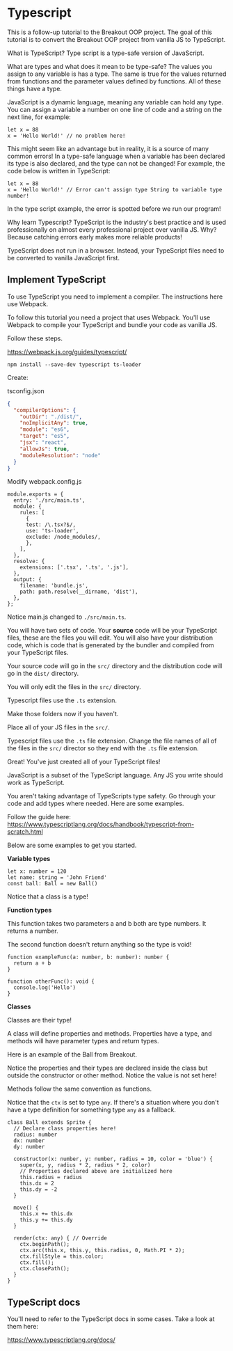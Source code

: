 # Typescript

This is a follow-up tutorial to the Breakout OOP project. The goal of this tutorial is to convert the Breakout OOP project from vanilla JS to TypeScript. 

What is TypeScript? Type script is a type-safe version of JavaScript. 

What are types and what does it mean to be type-safe? The values you assign to any variable is has a type. The same is true for the values returned from functions and the parameter values defined by functions. All of these things have a type. 

JavaScript is a dynamic language, meaning any variable can hold any type. You can assign a variable a number on one line of code and a string on the next line, for example: 

```JS
let x = 88
x = 'Hello World!' // no problem here!
```

This might seem like an advantage but in reality, it is a source of many common errors! In a type-safe language when a variable has been declared its type is also declared, and the type can not be changed! For example, the code below is written in TypeScript: 

```TS
let x = 88
x = 'Hello World!' // Error can't assign type String to variable type number! 
```

In the type script example, the error is spotted before we run our program! 

Why learn Typescript? TypeScript is the industry's best practice and is used professionally on almost every professional project over vanilla JS. Why? Because catching errors early makes more reliable products!

TypeScript does not run in a browser. Instead, your TypeScript files need to be converted to vanilla JavaScript first. 

## Implement TypeScript

To use TypeScript you need to implement a compiler. The instructions here use Webpack. 

To follow this tutorial you need a project that uses Webpack. You'll use Webpack to compile your TypeScript and bundle your code as vanilla JS. 

Follow these steps. 

https://webpack.js.org/guides/typescript/

```
npm install --save-dev typescript ts-loader
```

Create: 

tsconfig.json

```JSON
{
  "compilerOptions": {
    "outDir": "./dist/",
    "noImplicitAny": true,
    "module": "es6",
    "target": "es5",
    "jsx": "react",
    "allowJs": true,
    "moduleResolution": "node"
  }
}
```

Modify webpack.config.js

```JS
module.exports = {
  entry: './src/main.ts',
  module: {
    rules: [
      {
      test: /\.tsx?$/,
      use: 'ts-loader',
      exclude: /node_modules/,
      },
    ],
  },
  resolve: {
    extensions: ['.tsx', '.ts', '.js'],
  },
  output: {
    filename: 'bundle.js',
    path: path.resolve(__dirname, 'dist'),
  },
};
```

Notice main.js changed to `./src/main.ts`.

You will have two sets of code. Your **source** code will be your TypeScript files, these are the files you will edit. You will also have your distribution code, which is code that is generated by the bundler and compiled from your TypeScript files. 

Your source code will go in the `src/` directory and the distribution code will go in the `dist/` directory. 

You will only edit the files in the `src/` directory.

Typescript files use the `.ts` extension. 

Make those folders now if you haven't. 

Place all of your JS files in the `src/`. 

Typescript files use the `.ts` file extension. Change the file names of all of the files in the `src/` director so they end with the `.ts` file extension. 

Great! You've just created all of your TypeScript files! 

JavaScript is a subset of the TypeScript language. Any JS you write should work as TypeScript.

You aren't taking advantage of TypeScripts type safety. Go through your code and add types where needed. Here are some examples. 

Follow the guide here: https://www.typescriptlang.org/docs/handbook/typescript-from-scratch.html

Below are some examples to get you started. 

**Variable types**

```TS
let x: number = 120 
let name: string = 'John Friend'
const ball: Ball = new Ball()
```

Notice that a class is a type! 

**Function types**

This function takes two parameters a and b both are type numbers. It returns a number. 

The second function doesn't return anything so the type is void! 

```TS
function exampleFunc(a: number, b: number): number {
  return a + b
}

function otherFunc(): void {
  console.log('Hello')
}
```

**Classes**

Classes are their type! 

A class will define properties and methods. Properties have a type, and methods will have parameter types and return types. 

Here is an example of the Ball from Breakout. 

Notice the properties and their types are declared inside the class but outside the constructor or other method. Notice the value is not set here! 

Methods follow the same convention as functions. 

Notice that the `ctx` is set to type `any`. If there's a situation where you don't have a type definition for something type `any` as a fallback. 

```TS
class Ball extends Sprite {
  // Declare class properties here!
  radius: number 
  dx: number
  dy: number

  constructor(x: number, y: number, radius = 10, color = 'blue') {
    super(x, y, radius * 2, radius * 2, color)
    // Properties declared above are initialized here
    this.radius = radius
    this.dx = 2
    this.dy = -2
  }

  move() {
    this.x += this.dx
    this.y += this.dy
  }

  render(ctx: any) { // Override
    ctx.beginPath();
    ctx.arc(this.x, this.y, this.radius, 0, Math.PI * 2);
    ctx.fillStyle = this.color;
    ctx.fill();
    ctx.closePath();
  }
}
```

## TypeScript docs

You'll need to refer to the TypeScript docs in some cases. Take a look at them here: 

https://www.typescriptlang.org/docs/


